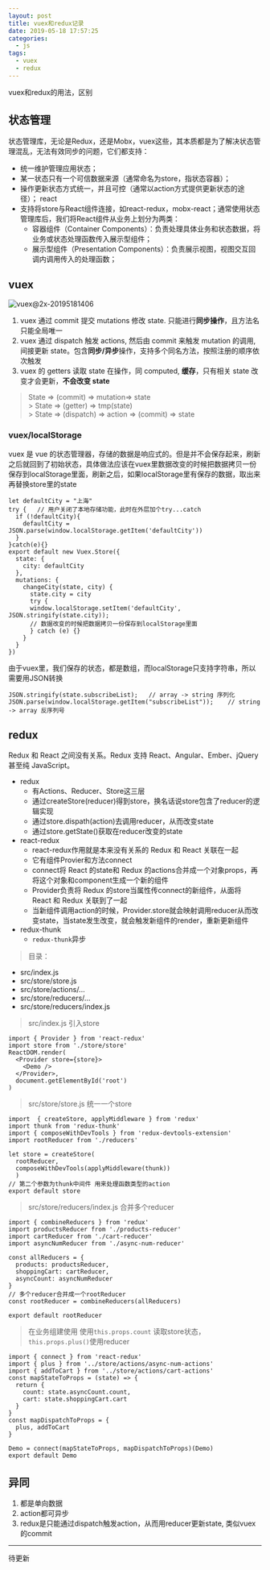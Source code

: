 ```yaml
---
layout: post
title: vuex和redux记录
date: 2019-05-18 17:57:25
categories:
  - js
tags:
  - vuex
  - redux
---
```


vuex和redux的用法，区别
<!-- more -->
## 状态管理
状态管理库，无论是Redux，还是Mobx，vuex这些，其本质都是为了解决状态管理混乱，无法有效同步的问题，它们都支持：

* 统一维护管理应用状态；
* 某一状态只有一个可信数据来源（通常命名为store，指状态容器）；
* 操作更新状态方式统一，并且可控（通常以action方式提供更新状态的途径）；
react 
* 支持将store与React组件连接，如react-redux，mobx-react；通常使用状态管理库后，我们将React组件从业务上划分为两类：
  * 容器组件（Container Components）：负责处理具体业务和状态数据，将业务或状态处理函数传入展示型组件；
  * 展示型组件（Presentation Components）：负责展示视图，视图交互回调内调用传入的处理函数；

## vuex

![vuex@2x-20195181406](http://imgs.afacode.top/vuex@2x-20195181406.png)
1. vuex 通过 commit 提交 mutations 修改 state. 只能进行**同步操作**，且方法名只能全局唯一
2. vuex 通过 dispatch 触发 actions, 然后由 commit 来触发 mutation 的调用, 间接更新 state。包含**同步/异步**操作，支持多个同名方法，按照注册的顺序依次触发
3. vuex 的 getters 读取 state 在操作，同 computed, **缓存**，只有相关 state 改变才会更新，**不会改变 state**

> State => (commit) => mutation=> state <br> 
​> State => (getter) => tmp(state) <br> 
​> State => (dispatch) => action => (commit) => state <br> 
### vuex/localStorage
vuex 是 vue 的状态管理器，存储的数据是响应式的。但是并不会保存起来，刷新之后就回到了初始状态，具体做法应该在vuex里数据改变的时候把数据拷贝一份保存到localStorage里面，刷新之后，如果localStorage里有保存的数据，取出来再替换store里的state
```
let defaultCity = "上海"
try {   // 用户关闭了本地存储功能，此时在外层加个try...catch
  if (!defaultCity){
    defaultCity = JSON.parse(window.localStorage.getItem('defaultCity'))
  }
}catch(e){}
export default new Vuex.Store({
  state: {
    city: defaultCity
  },
  mutations: {
    changeCity(state, city) {
      state.city = city
      try {
      window.localStorage.setItem('defaultCity', JSON.stringify(state.city));
      // 数据改变的时候把数据拷贝一份保存到localStorage里面
      } catch (e) {}
    }
  }
})

```

由于vuex里，我们保存的状态，都是数组，而localStorage只支持字符串，所以需要用JSON转换
```
JSON.stringify(state.subscribeList);   // array -> string 序列化
JSON.parse(window.localStorage.getItem("subscribeList"));    // string -> array 反序列号
```

## redux
Redux 和 React 之间没有关系。Redux 支持 React、Angular、Ember、jQuery 甚至纯 JavaScript。
* redux
  * 有Actions、Reducer、Store这三层
  * 通过createStore(reducer)得到store，换名话说store包含了reducer的逻辑实现
  * 通过store.dispath(action)去调用reducer，从而改变state
  * 通过store.getState()获取在reducer改变的state
* react-redux
  * react-redux作用就是本来没有关系的 Redux 和 React 关联在一起
  * 它有组件Provier和方法connect
  * connect将 React 的state和 Redux 的actions合并成一个对象props，再将这个对象和component生成一个新的组件
  * Provider负责将 Redux 的store当属性传connect的新组件，从面将 React 和 Redux 关联到了一起
  * 当新组件调用action的时候，Provider.store就会映射调用reducer从而改变state，当state发生改变，就会触发新组件的render，重新更新组件
* redux-thunk
  * `redux-thunk`异步
> 目录：
* src/index.js
* src/store/store.js
* src/store/actions/...
* src/store/reducers/...
* src/store/reducers/index.js
> src/index.js 引入store

```
import { Provider } from 'react-redux'
import store from './store/store'
ReactDOM.render(
  <Provider store={store}>
    <Demo />
  </Provider>, 
  document.getElementById('root')
)
```
> src/store/store.js 统一一个store

```
import  { createStore, applyMiddleware } from 'redux'
import thunk from 'redux-thunk'
import { composeWithDevTools } from 'redux-devtools-extension'
import rootReducer from './reducers'

let store = createStore(
  rootReducer, 
  composeWithDevTools(applyMiddleware(thunk))
  )
// 第二个参数为thunk中间件 用来处理函数类型的action
export default store
```
> src/store/reducers/index.js 合并多个reducer

```
import { combineReducers } from 'redux'
import productsReducer from './products-reducer'
import cartReducer from './cart-reducer'
import asyncNumReducer from './async-num-reducer'

const allReducers = {
  products: productsReducer,
  shoppingCart: cartReducer,
  asyncCount: asyncNumReducer
}
// 多个reducer合并成一个rootReducer
const rootReducer = combineReducers(allReducers)

export default rootReducer
```
> 在业务组建使用 使用`this.props.count` 读取store状态，`this.props.plus()`使用reducer

```
import { connect } from 'react-redux'
import { plus } from '../store/actions/async-num-actions'
import { addToCart } from '../store/actions/cart-actions'
const mapStateToProps = (state) => {
  return {
    count: state.asyncCount.count,
    cart: state.shoppingCart.cart
  }
}
const mapDispatchToProps = {
  plus, addToCart
}

Demo = connect(mapStateToProps, mapDispatchToProps)(Demo)
export default Demo
```



## 异同
1. 都是单向数据
2. action都可异步
3. redux是只能通过dispatch触发action，从而用reducer更新state, 类似vuex的commit

---
待更新
